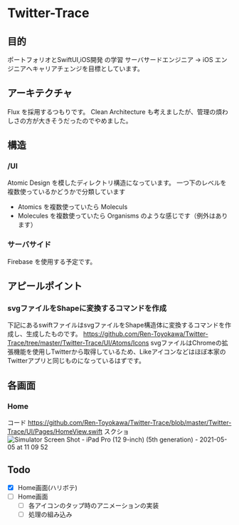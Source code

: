 # Twitter-Trace
## 目的
ポートフォリオとSwiftUI,iOS開発 の学習
サーバサードエンジニア -> iOS エンジニアへキャリアチェンジを目標としています。

## アーキテクチャ
Flux を採用するつもりです。
Clean Architecture も考えましたが、管理の煩わしさの方が大きそうだったのでやめました。

## 構造
### /UI
Atomic Design を模したディレクトリ構造になっています。
一つ下のレベルを複数使っているかどうかで分類しています
- Atomics を複数使っていたら Moleculs
- Molecules を複数使っていたら Organisms
のような感じです（例外はあります）

### サーバサイド
Firebase を使用する予定です。

## アピールポイント
### svgファイルをShapeに変換するコマンドを作成
下記にあるswiftファイルはsvgファイルをShape構造体に変換するコマンドを作成し、生成したものです。
https://github.com/Ren-Toyokawa/Twitter-Trace/tree/master/Twitter-Trace/UI/Atoms/Icons
svgファイルはChromeの拡張機能を使用しTwitterから取得しているため、Likeアイコンなどはほぼ本家のTwitterアプリと同じものになっているはずです。


## 各画面
### Home
コード
https://github.com/Ren-Toyokawa/Twitter-Trace/blob/master/Twitter-Trace/UI/Pages/HomeView.swift
スクショ
![Simulator Screen Shot - iPad Pro (12 9-inch) (5th generation) - 2021-05-05 at 11 09 52](https://user-images.githubusercontent.com/23397943/117090347-1344b600-ad93-11eb-9c3b-d3d40b26801c.png)


## Todo
- [x] Home画面(ハリボテ)
- [ ] Home画面
  - [ ] 各アイコンのタップ時のアニメーションの実装
  - [ ] 処理の組み込み
